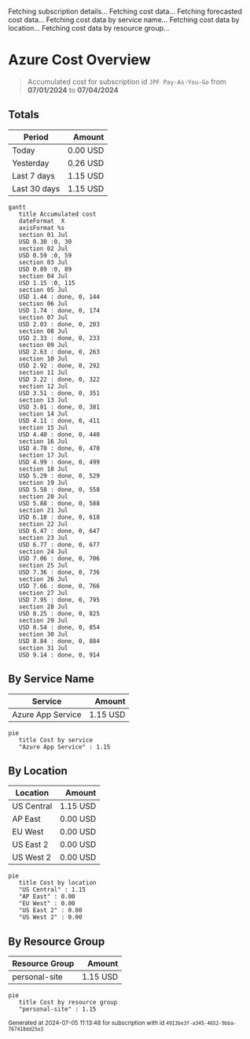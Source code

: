 Fetching subscription details...
Fetching cost data...
Fetching forecasted cost data...
Fetching cost data by service name...
Fetching cost data by location...
Fetching cost data by resource group...
# Azure Cost Overview

> Accumulated cost for subscription id `JPF Pay-As-You-Go` from **07/01/2024** to **07/04/2024**

## Totals

|Period|Amount|
|---|---:|
|Today|0.00 USD|
|Yesterday|0.26 USD|
|Last 7 days|1.15 USD|
|Last 30 days|1.15 USD|

```mermaid
gantt
   title Accumulated cost
   dateFormat  X
   axisFormat %s
   section 01 Jul
   USD 0.30 :0, 30
   section 02 Jul
   USD 0.59 :0, 59
   section 03 Jul
   USD 0.89 :0, 89
   section 04 Jul
   USD 1.15 :0, 115
   section 05 Jul
   USD 1.44 : done, 0, 144
   section 06 Jul
   USD 1.74 : done, 0, 174
   section 07 Jul
   USD 2.03 : done, 0, 203
   section 08 Jul
   USD 2.33 : done, 0, 233
   section 09 Jul
   USD 2.63 : done, 0, 263
   section 10 Jul
   USD 2.92 : done, 0, 292
   section 11 Jul
   USD 3.22 : done, 0, 322
   section 12 Jul
   USD 3.51 : done, 0, 351
   section 13 Jul
   USD 3.81 : done, 0, 381
   section 14 Jul
   USD 4.11 : done, 0, 411
   section 15 Jul
   USD 4.40 : done, 0, 440
   section 16 Jul
   USD 4.70 : done, 0, 470
   section 17 Jul
   USD 4.99 : done, 0, 499
   section 18 Jul
   USD 5.29 : done, 0, 529
   section 19 Jul
   USD 5.58 : done, 0, 558
   section 20 Jul
   USD 5.88 : done, 0, 588
   section 21 Jul
   USD 6.18 : done, 0, 618
   section 22 Jul
   USD 6.47 : done, 0, 647
   section 23 Jul
   USD 6.77 : done, 0, 677
   section 24 Jul
   USD 7.06 : done, 0, 706
   section 25 Jul
   USD 7.36 : done, 0, 736
   section 26 Jul
   USD 7.66 : done, 0, 766
   section 27 Jul
   USD 7.95 : done, 0, 795
   section 28 Jul
   USD 8.25 : done, 0, 825
   section 29 Jul
   USD 8.54 : done, 0, 854
   section 30 Jul
   USD 8.84 : done, 0, 884
   section 31 Jul
   USD 9.14 : done, 0, 914
```

## By Service Name

|Service|Amount|
|---|---:|
|Azure App Service|1.15 USD|

```mermaid
pie
   title Cost by service
   "Azure App Service" : 1.15
```

## By Location

|Location|Amount|
|---|---:|
|US Central|1.15 USD|
|AP East|0.00 USD|
|EU West|0.00 USD|
|US East 2|0.00 USD|
|US West 2|0.00 USD|

```mermaid
pie
   title Cost by location
   "US Central" : 1.15
   "AP East" : 0.00
   "EU West" : 0.00
   "US East 2" : 0.00
   "US West 2" : 0.00
```

## By Resource Group

|Resource Group|Amount|
|---|---:|
|personal-site|1.15 USD|

```mermaid
pie
   title Cost by resource group
   "personal-site" : 1.15
```

<sup>Generated at 2024-07-05 11:13:48 for subscription with id `4913be3f-a345-4652-9bba-767418dd25e3`</sup>
